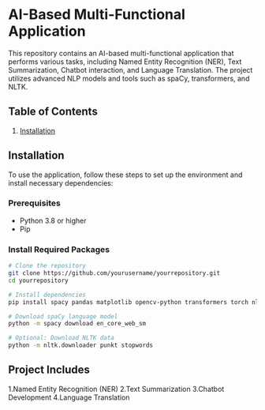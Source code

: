 # AI-Based Multi-Functional Application

This repository contains an AI-based multi-functional application that performs various tasks, including Named Entity Recognition (NER), Text Summarization, Chatbot interaction, and Language Translation. The project utilizes advanced NLP models and tools such as spaCy, transformers, and NLTK.

## Table of Contents
1. [Installation](#installation)
   
## Installation

To use the application, follow these steps to set up the environment and install necessary dependencies:

### Prerequisites
- Python 3.8 or higher
- Pip

### Install Required Packages

```bash
# Clone the repository
git clone https://github.com/yourusername/yourrepository.git
cd yourrepository

# Install dependencies
pip install spacy pandas matplotlib opencv-python transformers torch nltk sentencepiece sacremoses

# Download spaCy language model
python -m spacy download en_core_web_sm

# Optional: Download NLTK data
python -m nltk.downloader punkt stopwords
```

## Project Includes

1.Named Entity Recognition (NER)
2.Text Summarization
3.Chatbot Development
4.Language Translation
